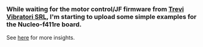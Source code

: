 ### While waiting for the motor control/JF firmware from [Trevi Vibratori SRL](https://trevivibratori.com/it/), I'm starting to upload some simple examples for the Nucleo-f411re board.

See <a href="https://docs.google.com/viewer?url=https://raw.githubusercontent.com/TIT8/STM32_workspace/master/Trevi.pdf">here</a> for more insights.
